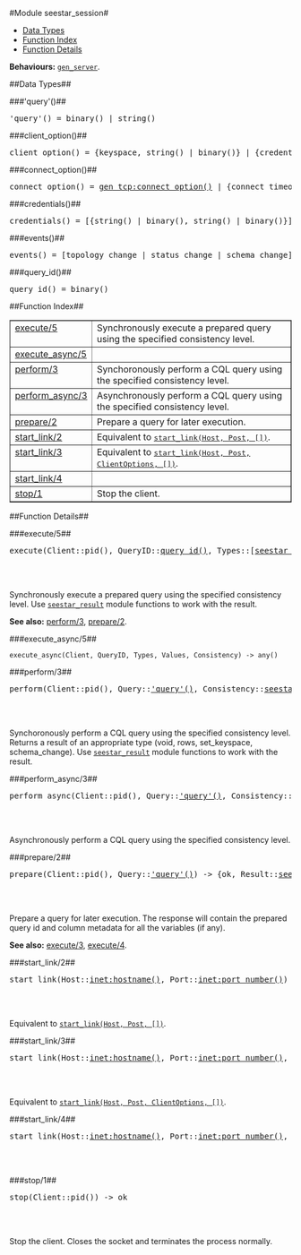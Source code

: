 

#Module seestar_session#
* [Data Types](#types)
* [Function Index](#index)
* [Function Details](#functions)


__Behaviours:__ [`gen_server`](gen_server.md).
<a name="types"></a>

##Data Types##




###<a name="type-query">'query'()</a>##



<pre>'query'() = binary() | string()</pre>



###<a name="type-client_option">client_option()</a>##



<pre>client_option() = {keyspace, string() | binary()} | {credentials, <a href="#type-credentials">credentials()</a>} | {events, <a href="#type-events">events()</a>}</pre>



###<a name="type-connect_option">connect_option()</a>##



<pre>connect_option() = <a href="gen_tcp.md#type-connect_option">gen_tcp:connect_option()</a> | {connect_timeout, timeout()}</pre>



###<a name="type-credentials">credentials()</a>##



<pre>credentials() = [{string() | binary(), string() | binary()}]</pre>



###<a name="type-events">events()</a>##



<pre>events() = [topology_change | status_change | schema_change]</pre>



###<a name="type-query_id">query_id()</a>##



<pre>query_id() = binary()</pre>
<a name="index"></a>

##Function Index##


<table width="100%" border="1" cellspacing="0" cellpadding="2" summary="function index"><tr><td valign="top"><a href="#execute-5">execute/5</a></td><td>Synchronously execute a prepared query using the specified consistency level.</td></tr><tr><td valign="top"><a href="#execute_async-5">execute_async/5</a></td><td></td></tr><tr><td valign="top"><a href="#perform-3">perform/3</a></td><td>Synchoronously perform a CQL query using the specified consistency level.</td></tr><tr><td valign="top"><a href="#perform_async-3">perform_async/3</a></td><td>Asynchronously perform a CQL query using the specified consistency level.</td></tr><tr><td valign="top"><a href="#prepare-2">prepare/2</a></td><td>Prepare a query for later execution.</td></tr><tr><td valign="top"><a href="#start_link-2">start_link/2</a></td><td>Equivalent to <a href="#start_link-3"><tt>start_link(Host, Post, [])</tt></a>.</td></tr><tr><td valign="top"><a href="#start_link-3">start_link/3</a></td><td>Equivalent to <a href="#start_link-4"><tt>start_link(Host, Post, ClientOptions, [])</tt></a>.</td></tr><tr><td valign="top"><a href="#start_link-4">start_link/4</a></td><td></td></tr><tr><td valign="top"><a href="#stop-1">stop/1</a></td><td>Stop the client.</td></tr></table>


<a name="functions"></a>

##Function Details##

<a name="execute-5"></a>

###execute/5##


<pre>execute(Client::pid(), QueryID::<a href="#type-query_id">query_id()</a>, Types::[<a href="seestar_cqltypes.md#type-type">seestar_cqltypes:type()</a>], Values::[<a href="seestar_cqltypes.md#type-value">seestar_cqltypes:value()</a>], Consistency::<a href="seestar.md#type-consistency">seestar:consistency()</a>) -> {ok, Result::<a href="seestar_result.md#type-result">seestar_result:result()</a>} | {error, Error::<a href="seestar_error.md#type-error">seestar_error:error()</a>}</pre>
<br></br>


Synchronously execute a prepared query using the specified consistency level.
Use [`seestar_result`](seestar_result.md) module functions to work with the result.

__See also:__ [perform/3](#perform-3), [prepare/2](#prepare-2).<a name="execute_async-5"></a>

###execute_async/5##


`execute_async(Client, QueryID, Types, Values, Consistency) -> any()`

<a name="perform-3"></a>

###perform/3##


<pre>perform(Client::pid(), Query::<a href="#type-query">'query'()</a>, Consistency::<a href="seestar.md#type-consistency">seestar:consistency()</a>) -> {ok, Result::<a href="seestar_result.md#type-result">seestar_result:result()</a>} | {error, Error::<a href="seestar_error.md#type-error">seestar_error:error()</a>}</pre>
<br></br>


Synchoronously perform a CQL query using the specified consistency level.
Returns a result of an appropriate type (void, rows, set_keyspace, schema_change).
Use [`seestar_result`](seestar_result.md) module functions to work with the result.<a name="perform_async-3"></a>

###perform_async/3##


<pre>perform_async(Client::pid(), Query::<a href="#type-query">'query'()</a>, Consistency::<a href="seestar.md#type-consistency">seestar:consistency()</a>) -> ok</pre>
<br></br>


Asynchronously perform a CQL query using the specified consistency level.<a name="prepare-2"></a>

###prepare/2##


<pre>prepare(Client::pid(), Query::<a href="#type-query">'query'()</a>) -> {ok, Result::<a href="seestar_result.md#type-prepared_result">seestar_result:prepared_result()</a>} | {error, Error::<a href="seestar_error.md#type-error">seestar_error:error()</a>}</pre>
<br></br>


Prepare a query for later execution. The response will contain the prepared
query id and column metadata for all the variables (if any).

__See also:__ [execute/3](#execute-3), [execute/4](#execute-4).<a name="start_link-2"></a>

###start_link/2##


<pre>start_link(Host::<a href="inet.md#type-hostname">inet:hostname()</a>, Port::<a href="inet.md#type-port_number">inet:port_number()</a>) -> any()</pre>
<br></br>


Equivalent to [`start_link(Host, Post, [])`](#start_link-3).<a name="start_link-3"></a>

###start_link/3##


<pre>start_link(Host::<a href="inet.md#type-hostname">inet:hostname()</a>, Port::<a href="inet.md#type-port_number">inet:port_number()</a>, ClientOptions::[<a href="#type-client_option">client_option()</a>]) -> any()</pre>
<br></br>


Equivalent to [`start_link(Host, Post, ClientOptions, [])`](#start_link-4).<a name="start_link-4"></a>

###start_link/4##


<pre>start_link(Host::<a href="inet.md#type-hostname">inet:hostname()</a>, Port::<a href="inet.md#type-port_number">inet:port_number()</a>, ClientOptions::[<a href="#type-client_option">client_option()</a>], ConnectOptions::[<a href="#type-connect_option">connect_option()</a>]) -> any()</pre>
<br></br>


<a name="stop-1"></a>

###stop/1##


<pre>stop(Client::pid()) -&gt; ok</pre>
<br></br>


Stop the client.
Closes the socket and terminates the process normally.